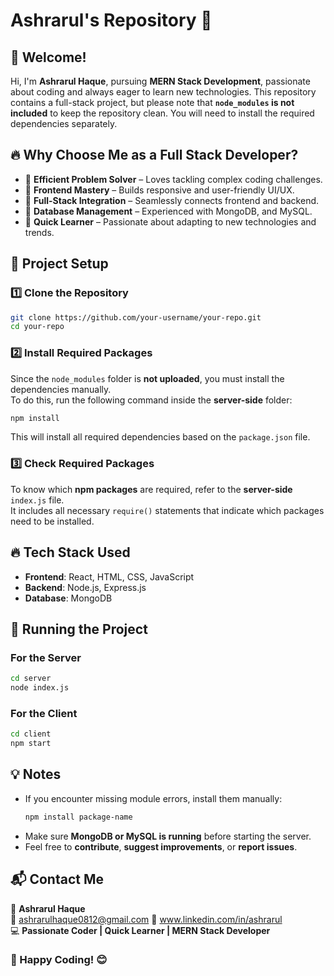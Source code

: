 # Ashrarul's Repository 🚀

## 👋 Welcome!
Hi, I'm **Ashrarul Haque**, pursuing **MERN Stack Development**, passionate about coding and always eager to learn new technologies. 
This repository contains a full-stack project, but please note that **`node_modules` is not included** to keep the repository clean. 
You will need to install the required dependencies separately.

## 🔥 Why Choose Me as a Full Stack Developer?
- 🚀 **Efficient Problem Solver** – Loves tackling complex coding challenges.
- 🎨 **Frontend Mastery** – Builds responsive and user-friendly UI/UX.
- 🔄 **Full-Stack Integration** – Seamlessly connects frontend and backend.
- 📡 **Database Management** – Experienced with MongoDB, and MySQL.
- 🎯 **Quick Learner** – Passionate about adapting to new technologies and trends.


## 📂 Project Setup

### **1️⃣ Clone the Repository**
```sh
git clone https://github.com/your-username/your-repo.git
cd your-repo
```

### **2️⃣ Install Required Packages**
Since the `node_modules` folder is **not uploaded**, you must install the dependencies manually.  
To do this, run the following command inside the **server-side** folder:
```sh
npm install
```
This will install all required dependencies based on the `package.json` file.

### **3️⃣ Check Required Packages**
To know which **npm packages** are required, refer to the **server-side** `index.js` file.  
It includes all necessary `require()` statements that indicate which packages need to be installed.

## 🔥 Tech Stack Used
- **Frontend**: React, HTML, CSS, JavaScript
- **Backend**: Node.js, Express.js
- **Database**: MongoDB

## 🚀 Running the Project

### **For the Server**
```sh
cd server
node index.js
```

### **For the Client**
```sh
cd client
npm start
```

## 💡 Notes
- If you encounter missing module errors, install them manually:
  ```sh
  npm install package-name
  ```
- Make sure **MongoDB or MySQL is running** before starting the server.
- Feel free to **contribute**, **suggest improvements**, or **report issues**.

## 📬 Contact Me
💼 **Ashrarul Haque**  
📧 ashrarulhaque0812@gmail.com 
🔗 www.linkedin.com/in/ashrarul  
💻 **Passionate Coder | Quick Learner | MERN Stack Developer**

### 🚀 Happy Coding! 😊
